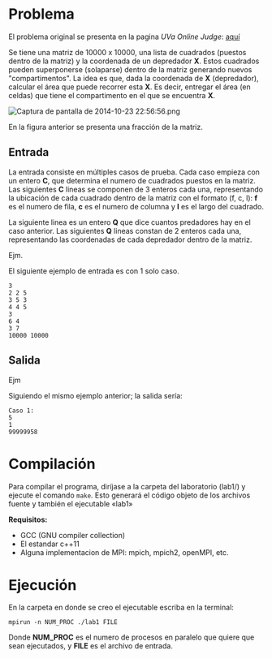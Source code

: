 # Problema

El problema original se presenta en la pagina *UVa Online Judge*: [aquí](http://uva.onlinejudge.org/index.php?option=onlinejudge&Itemid=8&page=show_problem&problem=1805)

Se tiene una matriz de 10000 x 10000, una lista de cuadrados (puestos dentro de 
la matriz) y la coordenada de un depredador **X**. Estos cuadrados pueden 
superponerse (solaparse) dentro de la matriz generando nuevos "compartimentos". 
La idea es que, dada la coordenada de **X** (depredador), calcular el área que 
puede recorrer esta **X**. Es decir, entregar el área (en celdas) que tiene el 
compartimento en el que se encuentra **X**.

![Captura de pantalla de 2014-10-23 22:56:56.png](https://bitbucket.org/repo/EpgGeK/images/1384335021-Captura%20de%20pantalla%20de%202014-10-23%2022:56:56.png)

En la figura anterior se presenta una fracción de la matriz.

## Entrada

La entrada consiste en múltiples casos de prueba. Cada caso empieza con un 
entero **C**, que determina el numero de cuadrados puestos en la matriz. Las 
siguientes **C** lineas se componen de 3 enteros cada una, representando la 
ubicación de cada cuadrado dentro de la matriz con el formato (f, c, l): **f** 
es el numero de fila, **c** es el numero de columna y **l** es el largo del 
cuadrado.

La siguiente linea es un entero **Q** que dice cuantos predadores hay en el 
caso anterior. Las siguientes **Q** lineas constan de 2 enteros cada una, 
representando las coordenadas de cada depredador dentro de la matriz.

Ejm.

El siguiente ejemplo de entrada es con 1 solo caso.

	3
	2 2 5
	3 5 3
	4 4 5
	3
	6 4
	3 7
	10000 10000

## Salida

Ejm

Siguiendo el mismo ejemplo anterior; la salida sería:

	Caso 1:
	5
	1
	99999958

# Compilación

Para compilar el programa, diríjase a la carpeta del laboratorio (lab1/) y 
ejecute el comando `make`. Esto generará el código objeto de los archivos 
fuente y también el ejecutable «lab1»

**Requisitos:**

 - GCC (GNU compiler collection)
 - El estandar c++11
 - Alguna implementacion de MPI: mpich, mpich2, openMPI, etc.

# Ejecución

En la carpeta en donde se creo el ejecutable escriba en la terminal:

	mpirun -n NUM_PROC ./lab1 FILE

Donde **NUM_PROC** es el numero de procesos en paralelo que quiere que sean 
ejecutados, y **FILE** es el archivo de entrada.
